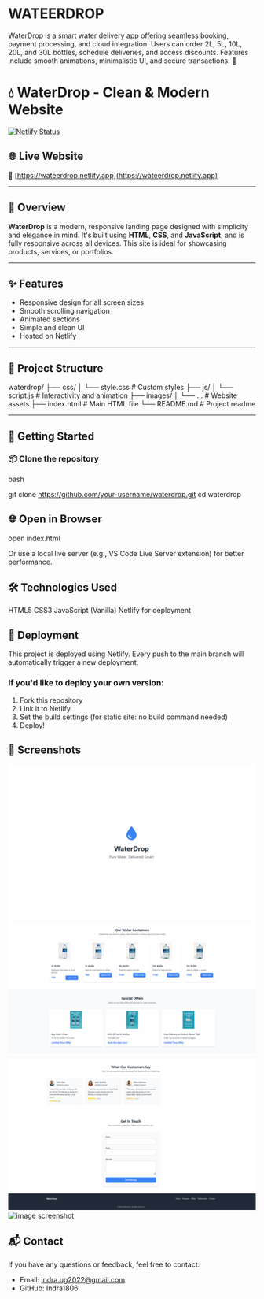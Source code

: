 # WATEERDROP
WaterDrop is a smart water delivery app offering seamless booking, payment processing, and cloud integration. Users can order 2L, 5L, 10L, 20L, and 30L bottles, schedule deliveries, and access discounts. Features include smooth animations, minimalistic UI, and secure transactions. 🚀

# 💧 WaterDrop - Clean & Modern Website

[![Netlify Status](https://api.netlify.com/api/v1/badges/4f7f434c-b048-4c4e-88cf-5dbc0f0f9fd4/deploy-status)](https://app.netlify.com/projects/wateerdrop/deploys)
## 🌐 Live Website

🔗 [https://wateerdrop.netlify.app](https://wateerdrop.netlify.app)

---

## 📄 Overview

**WaterDrop** is a modern, responsive landing page designed with simplicity and elegance in mind. It's built using **HTML**, **CSS**, and **JavaScript**, and is fully responsive across all devices. This site is ideal for showcasing products, services, or portfolios.

---

## ✨ Features

- Responsive design for all screen sizes
- Smooth scrolling navigation
- Animated sections
- Simple and clean UI
- Hosted on Netlify

---

## 📁 Project Structure

waterdrop/
├── css/
│ └── style.css # Custom styles
├── js/
│ └── script.js # Interactivity and animation
├── images/
│ └── ... # Website assets
├── index.html # Main HTML file
└── README.md # Project readme


---

## 🚀 Getting Started

### 📦 Clone the repository

bash

git clone https://github.com/your-username/waterdrop.git
cd waterdrop

## 🌐 Open in Browser

open index.html

Or use a local live server (e.g., VS Code Live Server extension) for better performance.

## 🛠 Technologies Used

HTML5
CSS3
JavaScript (Vanilla)
Netlify for deployment

## 🧪 Deployment
This project is deployed using Netlify. Every push to the main branch will automatically trigger a new deployment.

### If you'd like to deploy your own version:

1. Fork this repository
2. Link it to Netlify
3. Set the build settings (for static site: no build command needed)
4. Deploy!

## 📸 Screenshots
![image screenshot](https://github.com/Indra1806/WATEERDROP/blob/main/images/Screenshot%202025-05-30%20213817.png)
![image screenshot](https://github.com/Indra1806/WATEERDROP/blob/main/images/Screenshot%202025-05-30%20220840.png)
![image screenshot](https://github.com/Indra1806/WATEERDROP/blob/main/images/Screenshot%202025-05-30%20220858.png)
![image screenshot]()



## 📬 Contact
If you have any questions or feedback, feel free to contact:
* Email: indra.ug2022@gmail.com
* GitHub: Indra1806
